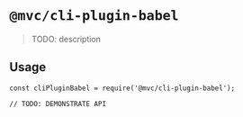 # `@mvc/cli-plugin-babel`

> TODO: description

## Usage

```
const cliPluginBabel = require('@mvc/cli-plugin-babel');

// TODO: DEMONSTRATE API
```
